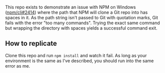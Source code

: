 This repo exists to demonstrate an issue with NPM on Windows ([npm/cli#2414](https://github.com/npm/cli/issues/2414)) where the path that NPM will clone a Git repo into has spaces in it. As the path string isn't passed to Git with quotation marks, Git fails with the error "too many commands". Trying the exact same command but wrapping the directory with spaces yields a successful command exit.

## How to replicate
Clone this repo and run `npm install` and watch it fail. As long as your environment is the same as I've described, you should run into the same error as me.
